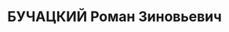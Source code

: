 ---
title: БУЧАЦКИЙ Роман Зиновьевич
description: 'Род. в 1896, Одесская обл., еврей, обр.: начальное, член ВКП(б). Тр.
  Башнефть, зам. управляющего

  Арестован 05.04.1937. Обв. по ст. 58-7, 58-8, 58-11. Приговор: ВМН. Расстрелян 25.12.1937.

  Реабилитирован 09.1957'
---